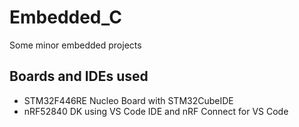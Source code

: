 # Embedded_C
Some minor embedded projects

## Boards and IDEs used
 - STM32F446RE Nucleo Board with STM32CubeIDE
 - nRF52840 DK using VS Code IDE and nRF Connect for VS Code
